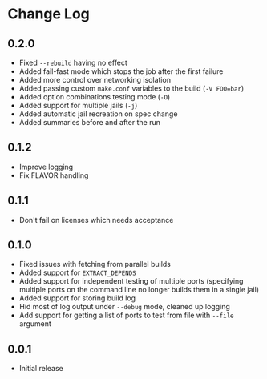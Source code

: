 # Change Log

## 0.2.0

* Fixed `--rebuild` having no effect
* Added fail-fast mode which stops the job after the first failure
* Added more control over networking isolation
* Added passing custom `make.conf` variables to the build (`-V FOO=bar`)
* Added option combinations testing mode (`-O`)
* Added support for multiple jails (`-j`)
* Added automatic jail recreation on spec change
* Added summaries before and after the run

## 0.1.2

* Improve logging
* Fix FLAVOR handling

## 0.1.1

* Don't fail on licenses which needs acceptance

## 0.1.0

* Fixed issues with fetching from parallel builds
* Added support for `EXTRACT_DEPENDS`
* Added support for independent testing of multiple ports (specifying
  multiple ports on the command line no longer builds them in a
  single jail)
* Added support for storing build log
* Hid most of log output under `--debug` mode, cleaned up logging
* Add support for getting a list of ports to test from file with
  `--file` argument

## 0.0.1

* Initial release
